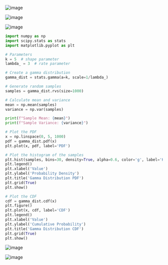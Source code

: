 ![image](https://github.com/yangshiteng/Data-Science-Learning-Path/assets/60442877/e0e13140-69ad-4e9a-a5bc-02ec898f5152)

![image](https://github.com/yangshiteng/Data-Science-Learning-Path/assets/60442877/517cd956-a837-4a40-b2a8-f5fb273c1aad)

![image](https://github.com/yangshiteng/Data-Science-Learning-Path/assets/60442877/815c2a42-02d0-4904-879e-7aa03ed1bc35)

```python
import numpy as np
import scipy.stats as stats
import matplotlib.pyplot as plt

# Parameters
k = 5  # shape parameter
lambda_ = 3  # rate parameter

# Create a gamma distribution
gamma_dist = stats.gamma(a=k, scale=1/lambda_)

# Generate random samples
samples = gamma_dist.rvs(size=1000)

# Calculate mean and variance
mean = np.mean(samples)
variance = np.var(samples)

print(f"Sample Mean: {mean}")
print(f"Sample Variance: {variance}")

# Plot the PDF
x = np.linspace(0, 5, 1000)
pdf = gamma_dist.pdf(x)
plt.plot(x, pdf, label='PDF')

# Plot the histogram of the samples
plt.hist(samples, bins=30, density=True, alpha=0.6, color='g', label='Histogram of samples')
plt.legend()
plt.xlabel('Value')
plt.ylabel('Probability Density')
plt.title('Gamma Distribution PDF')
plt.grid(True)
plt.show()

# Plot the CDF
cdf = gamma_dist.cdf(x)
plt.figure()
plt.plot(x, cdf, label='CDF')
plt.legend()
plt.xlabel('Value')
plt.ylabel('Cumulative Probability')
plt.title('Gamma Distribution CDF')
plt.grid(True)
plt.show()
```
![image](https://github.com/yangshiteng/Data-Science-Learning-Path/assets/60442877/4ce25a9c-99f1-4b65-85e9-745ec648c023)

![image](https://github.com/yangshiteng/Data-Science-Learning-Path/assets/60442877/8349cc2b-817e-460a-a328-16a2b33ee01e)


